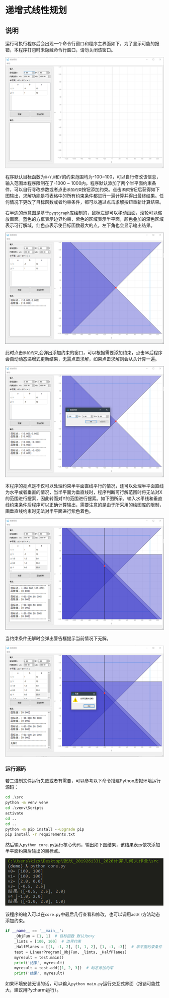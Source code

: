 # 递增式线性规划
## 说明
运行可执行程序后会出现一个命令行窗口和程序主界面如下，为了显示可能的报错，本程序打包时未隐藏命令行窗口，请勿关闭该窗口。

![image-20200724170611406](screenshots/image-20200724170611406.png)

程序默认目标函数为`X+Y`,`X`和`Y`的约束范围均为-100~100，可以自行修改该信息，输入范围本程序限制在了-1000 ~ 1000内。程序默认添加了两个半平面约束条件，可以自行寻改参数或者点击`添加约束`按钮添加约束。点击`求解`按钮后获得如下图输出，求解功能是将表格中的所有约束条件都进行一遍计算并得出最终结果。任何情况下更改了目标函数或者约束条件，都可以通过点击求解按钮重新计算结果。

右半边的示意图是基于`pyqtgraph`库绘制的，鼠标左键可以移动画面，滚轮可以缩放画面。蓝色的方框表示边界约束，紫色的区域表示半平面，颜色叠加的深色区域表示可行解域，红色点表示使目标函数最大的点，左下角也会显示输出结果。

![image-20200724171332732](screenshots/image-20200724171332732.png)

此时点击`添加约束`,会弹出添加约束的窗口，可以根据需要添加约束，点击`OK`后程序会自动动态递增式更新结果，无需点击求解，如果点击求解则会从头计算一遍。

![image-20200724172449776](screenshots/image-20200724172449776.png)

本程序的亮点是不仅可以处理约束半平面直线平行的情况，还可以处理半平面直线为水平或者垂直的情况，当半平面为垂直线时，程序判断可行解范围时将无法对X的范围进行搜索，因此转而对Y的范围进行搜索。如下图所示，输入水平线和垂直线约束条件后程序可以正确计算输出，需要注意的是由于所采用的绘图库的限制，画垂直线约束时无法对半平面进行紫色着色。

![image-20200724173451198](screenshots/image-20200724173451198.png)

当约束条件无解时会弹出警告框提示当前情况下无解。

![image-20200724175259100](screenshots/image-20200724175259100.png)

### 运行源码

若二进制文件运行失败或者有需要，可以参考以下命令搭建Python虚拟环境运行源码：

```cmd
cd .\src
python -m venv venv
cd .\venv\Scripts
activate
cd ..
cd ..
python -m pip install --upgrade pip
pip install -r requirements.txt
```

然后输入`python core.py`运行核心代码，输出如下图结果，该结果表示依次添加半平面约束后输出的目标点。

![image-20200724165735636](screenshots/image-20200724164832938.png)

该程序的输入可以在`core.py`中最后几行查看和修改，也可以调用`add()`方法动态添加约束。

```python
if __name__ == '__main__':
    _ObjFun = [1, 1]  # 目标函数 默认为x+y
    _limts = [100, 100]  # 边界约束
    _HalfPlanes = [[1, -1, 2], [1, 1, 2], [1, -1, -3]]  # 半平面约束条件
    test = LinearProgram(_ObjFun, _limts, _HalfPlanes)
    myresult = test.main()
    print('结果', myresult)
    myresult = test.add([1, 2, 3])  # 动态添加约束
    print('结果', myresult)
```

如果环境安装无误的话，可以输入`python main.py`运行交互式界面（报错可能性大，建议用Pycharm运行）。